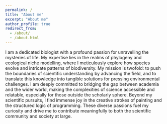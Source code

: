 ```yaml
---
permalink: /
title: "About me"
excerpt: "About me"
author_profile: true
redirect_from: 
  - /about/
  - /about.html
---
```

I am a dedicated biologist with a profound passion for unravelling the mysteries of life. My expertise lies in the realms of phylogeny and ecological niche modelling, where I meticulously explore how species evolve and intricate patterns of biodiversity. My mission is twofold: to push the boundaries of scientific understanding by advancing the field, and to translate this knowledge into tangible solutions for pressing environmental challenges. I am deeply committed to bridging the gap between academia and the wider world, making the complexities of science accessible and relatable, especially for those outside the scholarly sphere. Beyond my scientific pursuits, I find immense joy in the creative strokes of painting and the structured logic of programming. These diverse passions fuel my curiosity and drive me to contribute meaningfully to both the scientific community and society at large.
